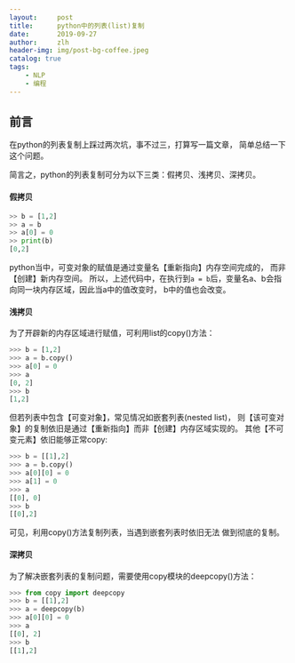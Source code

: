 ```yaml
---
layout:     post
title:      python中的列表(list)复制
date:       2019-09-27
author:     zlh
header-img: img/post-bg-coffee.jpeg
catalog: true
tags:
    - NLP
    - 编程
---
```


## 前言
在python的列表复制上踩过两次坑，事不过三，打算写一篇文章，
简单总结一下这个问题。

简言之，python的列表复制可分为以下三类：假拷贝、浅拷贝、深拷贝。


#### 假拷贝 
```python
>> b = [1,2]
>> a = b
>> a[0] = 0
>> print(b)
[0,2]

```
python当中，可变对象的赋值是通过变量名【重新指向】内存空间完成的，
而非【创建】新内存空间。
所以，上述代码中，在执行到`a = b`后，变量名a、b会指向同一块内存区域，因此当a中的值改变时，
b中的值也会改变。

#### 浅拷贝
为了开辟新的内存区域进行赋值，可利用list的copy()方法：
``` python
>>> b = [1,2]
>>> a = b.copy()
>>> a[0] = 0
>>> a
[0, 2]
>>> b
[1,2]
```
但若列表中包含【可变对象】，常见情况如嵌套列表(nested list)，
则【该可变对象】的复制依旧是通过【重新指向】而非【创建】内存区域实现的。
其他【不可变元素】依旧能够正常copy:
``` python
>>> b = [[1],2]
>>> a = b.copy()
>>> a[0][0] = 0
>>> a[1] = 0
>>> a
[[0], 0]
>>> b
[[0],2]
```

可见，利用copy()方法复制列表，当遇到嵌套列表时依旧无法
做到彻底的复制。


#### 深拷贝
为了解决嵌套列表的复制问题，需要使用copy模块的deepcopy()方法：

``` python
>>> from copy import deepcopy
>>> b = [[1],2]
>>> a = deepcopy(b)
>>> a[0][0] = 0
>>> a
[[0], 2]
>>> b
[[1],2]
```

